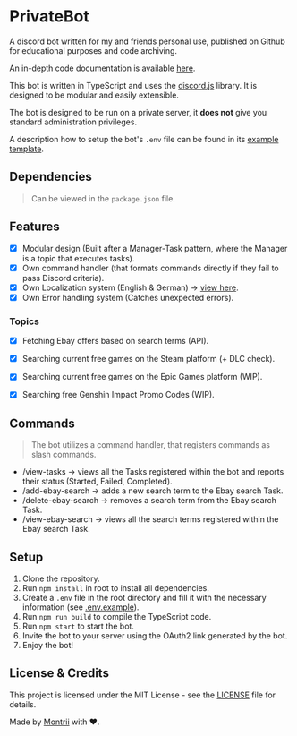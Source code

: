 # PrivateBot
A discord bot written for my and friends personal use, published on Github for educational purposes and code archiving.

An in-depth code documentation is available [here](./docs).

This bot is written in TypeScript and uses the [discord.js](https://github.com/discordjs/discord.js) library.
It is designed to be modular and easily extensible.

The bot is designed to be run on a private server, it **does not** give you standard administration privileges.

A description how to setup the bot's `.env` file can be found in its [example template](./.env.example).


## Dependencies

> Can be viewed in the `package.json` file.



## Features

- [x] Modular design (Built after a Manager-Task pattern, where the Manager is a topic that executes tasks).
- [x] Own command handler (that formats commands directly if they fail to pass Discord criteria).
- [x] Own Localization system (English & German) -> [view here](./src/classes/localisation/Localisation.ts).
- [x] Own Error handling system (Catches unexpected errors).

### Topics

- [x] Fetching Ebay offers based on search terms (API).
- [x] Searching current free games on the Steam platform (+ DLC check).
- [x] Searching current free games on the Epic Games platform (WIP).
- [x] Searching free Genshin Impact Promo Codes (WIP).



## Commands

> The bot utilizes a command handler, that registers commands as slash commands.

- /view-tasks -> views all the Tasks registered within the bot and reports their status (Started, Failed, Completed).
- /add-ebay-search -> adds a new search term to the Ebay search Task.
- /delete-ebay-search -> removes a search term from the Ebay search Task.
- /view-ebay-search -> views all the search terms registered within the Ebay search Task.


## Setup

1. Clone the repository.
2. Run `npm install` in root to install all dependencies.
3. Create a `.env` file in the root directory and fill it with the necessary information (see [.env.example](./.env.example)).
4. Run `npm run build` to compile the TypeScript code.
5. Run `npm start` to start the bot.
6. Invite the bot to your server using the OAuth2 link generated by the bot.
7. Enjoy the bot!


## License & Credits

This project is licensed under the MIT License - see the [LICENSE](./LICENSE) file for details.

Made by [Montrii](https://www.github.com/Montrii) with ❤️.
